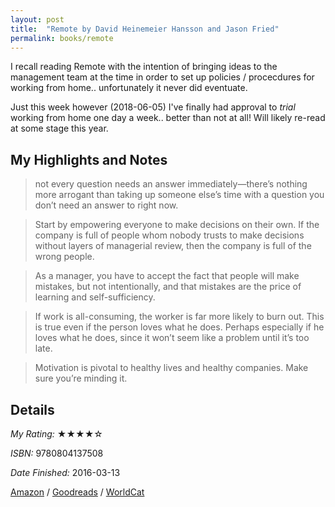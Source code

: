 ```yaml
---
layout: post
title:  "Remote by David Heinemeier Hansson and Jason Fried"
permalink: books/remote
---
```


I recall reading Remote with the intention of bringing ideas to the management team at the time in order to set up policies / procecdures for working from home.. unfortunately it never did eventuate.

Just this week however (2018-06-05) I've finally had approval to *trial* working from home one day a week.. better than not at all! Will likely re-read at some stage this year.

## My Highlights and Notes

>not every question needs an answer immediately—there’s nothing more arrogant than taking up someone else’s time with a question you don’t need an answer to right now.

>Start by empowering everyone to make decisions on their own. If the company is full of people whom nobody trusts to make decisions without layers of managerial review, then the company is full of the wrong people.

>As a manager, you have to accept the fact that people will make mistakes, but not intentionally, and that mistakes are the price of learning and self-sufficiency.

>If work is all-consuming, the worker is far more likely to burn out. This is true even if the person loves what he does. Perhaps especially if he loves what he does, since it won’t seem like a problem until it’s too late.

>Motivation is pivotal to healthy lives and healthy companies. Make sure you’re minding it.



## Details

*My Rating:* ★★★★☆

*ISBN:* 9780804137508

*Date Finished:* 2016-03-13

[Amazon](https://www.amazon.com/dp/0804137501) / [Goodreads](https://www.goodreads.com/book/show/17316682) / [WorldCat](http://www.worldcat.org/oclc/827258381)
